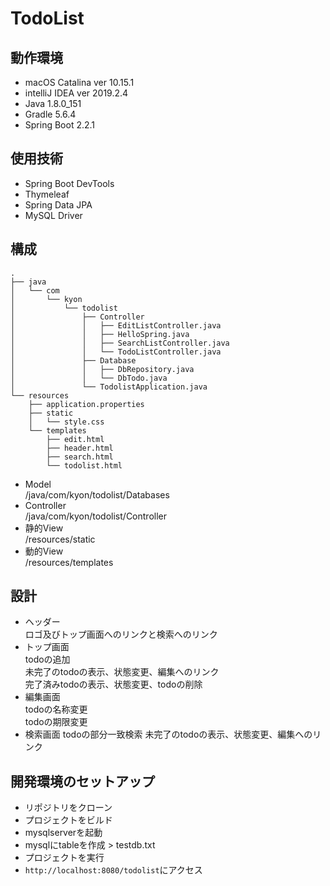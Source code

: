 # TodoList

## 動作環境
* macOS Catalina ver 10.15.1 
* intelliJ IDEA ver 2019.2.4 
* Java 1.8.0_151 
* Gradle 5.6.4
* Spring Boot 2.2.1

## 使用技術
* Spring Boot DevTools
* Thymeleaf
* Spring Data JPA
* MySQL Driver

## 構成

```
.
├── java  
│   └── com  
│       └── kyon  
│           └── todolist  
│               ├── Controller  
│               │   ├── EditListController.java  
│               │   ├── HelloSpring.java  
│               │   ├── SearchListController.java  
│               │   └── TodoListController.java  
│               ├── Database  
│               │   ├── DbRepository.java  
│               │   └── DbTodo.java  
│               └── TodolistApplication.java  
└── resources  
    ├── application.properties  
    ├── static  
    │   └── style.css  
    └── templates  
        ├── edit.html  
        ├── header.html  
        ├── search.html    
        └── todolist.html  
```

* Model  
/java/com/kyon/todolist/Databases 
* Controller  
/java/com/kyon/todolist/Controller
* 静的View  
/resources/static
* 動的View  
/resources/templates
 
## 設計
* ヘッダー  
ロゴ及びトップ画面へのリンクと検索へのリンク
* トップ画面  
todoの追加  
未完了のtodoの表示、状態変更、編集へのリンク  
完了済みtodoの表示、状態変更、todoの削除
* 編集画面  
todoの名称変更  
todoの期限変更
* 検索画面
todoの部分一致検索
未完了のtodoの表示、状態変更、編集へのリンク

## 開発環境のセットアップ

* リポジトリをクローン
* プロジェクトをビルド
* mysqlserverを起動
* mysqlにtableを作成 > testdb.txt
* プロジェクトを実行
* `http://localhost:8080/todolist`にアクセス

